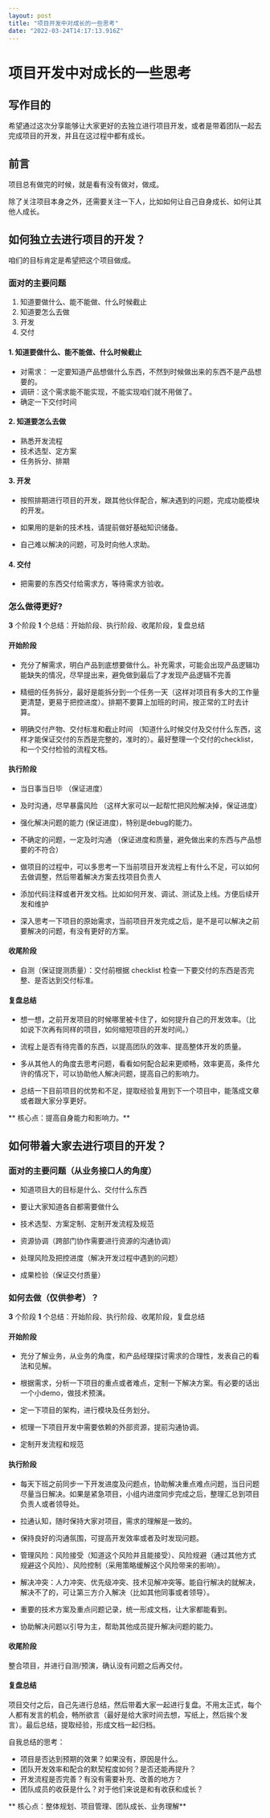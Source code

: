 ```yaml
---
layout: post
title: "项目开发中对成长的一些思考"
date: "2022-03-24T14:17:13.916Z"
---
```

项目开发中对成长的一些思考
=============

写作目的
----

希望通过这次分享能够让大家更好的去独立进行项目开发，或者是带着团队一起去完成项目的开发，并且在这过程中都有成长。

前言
--

项目总有做完的时候，就是看有没有做对，做成。

除了关注项目本身之外，还需要关注一下人，比如如何让自己自身成长、如何让其他人成长。

如何独立去进行项目的开发？
-------------

咱们的目标肯定是希望把这个项目做成。

### 面对的主要问题

1.  知道要做什么、能不能做、什么时候截止
2.  知道要怎么去做
3.  开发
4.  交付

#### 1\. 知道要做什么、能不能做、什么时候截止

*   对需求： 一定要知道产品想做什么东西，不然到时候做出来的东西不是产品想要的。
*   调研：这个需求能不能实现，不能实现咱们就不用做了。
*   确定一下交付时间

#### 2\. 知道要怎么去做

*   熟悉开发流程
*   技术选型、定方案
*   任务拆分、排期

#### 3\. 开发

*   按照排期进行项目的开发，跟其他伙伴配合，解决遇到的问题，完成功能模块的开发。
    
*   如果用的是新的技术栈，请提前做好基础知识储备。
    
*   自己难以解决的问题，可及时向他人求助。
    

#### 4\. 交付

*   把需要的东西交付给需求方，等待需求方验收。

### 怎么做得更好?

**3** 个阶段 **1** 个总结：开始阶段、执行阶段、收尾阶段，复盘总结

#### 开始阶段

*   充分了解需求，明白产品到底想要做什么。补充需求，可能会出现产品逻辑功能缺失的情况，尽早提出来，避免做到最后了才发现产品逻辑不完善
    
*   精细的任务拆分，最好是能拆分到一个任务一天（这样对项目有多大的工作量更清楚，更易于把控进度）。排期不要算上加班的时间，按正常的工时去计算。
    
*   明确交付产物、交付标准和截止时间 （知道什么时候交付及交付什么东西，这样才能保证交付的东西是完整的，准时的）。最好整理一个交付的checklist，和一个交付检验的流程文档。
    

#### 执行阶段

*   当日事当日毕 （保证进度）
    
*   及时沟通，尽早暴露风险 （这样大家可以一起帮忙把风险解决掉，保证进度）
    
*   强化解决问题的能力 (保证进度)，特别是debug的能力。
    
*   不确定的问题，一定及时沟通 （保证进度和质量，避免做出来的东西与产品想要的不符合）
    
*   做项目的过程中，可以多思考一下当前项目开发流程上有什么不足，可以如何去做调整，然后带着解决方案去找项目负责人
    
*   添加代码注释或者开发文档。比如如何开发、调试、测试及上线。方便后续开发和维护
    
*   深入思考一下项目的原始需求，当前项目开发完成之后，是不是可以解决之前要解决的问题，有没有更好的方案。
    

#### 收尾阶段

*   自测（保证提测质量）：交付前根据 checklist 检查一下要交付的东西是否完整、是否达到交付标准。

#### 复盘总结

*   想一想，之前开发项目的时候哪里被卡住了，如何提升自己的开发效率。（比如说下次再有同样的项目，如何缩短项目的开发时间。）
    
*   流程上是否有待完善的东西，以提高团队的效率、提高整体开发的质量。
    
*   多从其他人的角度去思考问题，看看如何配合起来更顺畅，效率更高，条件允许的情况下，可以协助他人解决问题，提高自己的影响力。
    
*   总结一下目前项目的优势和不足，提取经验复用到下一个项目中，能落成文章或者跟大家分享更好。
    

\*\* 核心点：提高自身能力和影响力。\*\*

如何带着大家去进行项目的开发？
---------------

### 面对的主要问题（从业务接口人的角度）

*   知道项目大的目标是什么、交付什么东西
    
*   要让大家知道各自都需要做什么
    
*   技术选型、方案定制、定制开发流程及规范
    
*   资源协调（跨部门协作需要进行资源的沟通协调）
    
*   处理风险及把控进度（解决开发过程中遇到的问题）
    
*   成果检验（保证交付质量）
    

### 如何去做（仅供参考）？

**3** 个阶段 **1** 个总结：开始阶段、执行阶段、收尾阶段，复盘总结

#### 开始阶段

*   充分了解业务，从业务的角度，和产品经理探讨需求的合理性，发表自己的看法和见解。
    
*   根据需求，分析一下项目的重点或者难点，定制一下解决方案。有必要的话出一个小demo，做技术预演。
    
*   定一下项目的架构，进行模块及任务划分。
    
*   梳理一下项目开发中需要依赖的外部资源，提前沟通协调。
    
*   定制开发流程和规范
    

#### 执行阶段

*   每天下班之前同步一下开发进度及问题点，协助解决重点难点问题，当日问题尽量当日解决。如果是紧急项目，小组内进度同步完成之后，整理汇总到项目负责人或者领导处。
    
*   拉通认知，随时保持大家对项目，需求的理解是一致的。
    
*   保持良好的沟通氛围，可提高开发效率或者及时发现问题。
    
*   管理风险：风险接受（知道这个风险并且能接受）、风险规避（通过其他方式规避这个风险）、风险控制（采用策略缓解这个风险带来的影响）。
    
*   解决冲突：人力冲突、优先级冲突、技术见解冲突等。能自行解决的就解决，解决不了的，可让第三方介入解决（比如其他同事或者领导）。
    
*   重要的技术方案及重点问题记录，统一形成文档，让大家都能看到。
    
*   协助解决问题以引导为主，帮助其他成员提升解决问题的能力。
    

#### 收尾阶段

整合项目，并进行自测/预演，确认没有问题之后再交付。

#### 复盘总结

项目交付之后，自己先进行总结，然后带着大家一起进行复盘。不用太正式，每个人都有发言的机会，畅所欲言（最好是给大家时间去想，写纸上，然后挨个发言）。最后总结，提取经验，形成文档一起归档。

自我总结的思考：

*   项目是否达到预期的效果？如果没有，原因是什么。
*   团队开发效率和配合的默契程度如何？是否还能再提升？
*   开发流程是否完善？有没有需要补充、改善的地方？
*   团队成员的收获是什么？对于他们来说是和有收获和成长？

\*\* 核心点：整体规划、项目管理、团队成长、业务理解\*\*